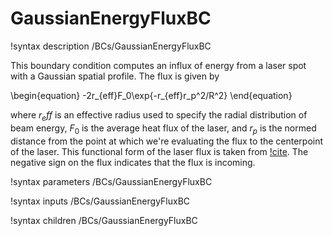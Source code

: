 # GaussianEnergyFluxBC

!syntax description /BCs/GaussianEnergyFluxBC

This boundary condition computes an influx of energy from a laser spot with a
Gaussian spatial profile. The flux is given by

\begin{equation}
-2r_{eff}F_0\exp{-r_{eff}r_p^2/R^2}
\end{equation}

where $r_eff$ is an effective radius used to specify the radial distribution of
beam energy, $F_0$ is the average heat flux of the laser, and $r_p$ is the
normed distance from the point at which we're evaluating the flux to the
centerpoint of the laser. This functional form of the laser flux is taken from
[!cite](noble2007use). The negative sign on the flux indicates that the flux is
incoming.

!syntax parameters /BCs/GaussianEnergyFluxBC

!syntax inputs /BCs/GaussianEnergyFluxBC

!syntax children /BCs/GaussianEnergyFluxBC
